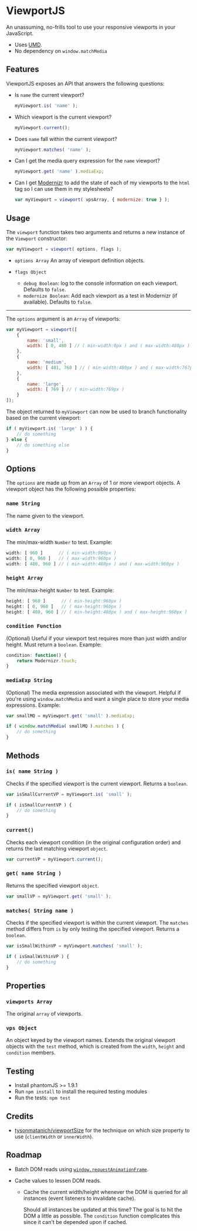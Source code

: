 # ViewportJS #

An unassuming, no-frills tool to use your responsive viewports in your JavaScript.

- Uses [UMD](https://github.com/umdjs/umd).
- No dependency on `window.matchMedia`



## Features ##

ViewportJS exposes an API that answers the following questions:

- Is `name` the current viewport?
  
  ```js
  myViewport.is( 'name' );
  ```

- Which viewport is the current viewport?

  ```js
  myViewport.current();
  ```

- Does `name` fall within the current viewport?

  ```js
  myViewport.matches( 'name' );
  ```

- Can I get the media query expression for the `name` viewport?

  ```js
  myViewport.get( 'name' ).mediaExp;
  ```

- Can I get [Modernizr](http://modernizr.com/) to add the state of each of my viewports to the `html` tag so I can use them in my stylesheets?

  ```js
  var myViewport = viewport( vpsArray, { modernize: true } );
  ```



## Usage ##

The `viewport` function takes two arguments and returns a new instance of the `Viewport` constructor:

```js
var myViewport = viewport( options, flags );
```

- `options Array` An array of viewport definition objects.

- `flags Object`  
    - `debug Boolean`: log to the console information on each viewport. Defaults to `false`.
    - `modernize Boolean`: Add each viewport as a test in Modernizr (if available). Defaults to `false`.

---

The `options` argument is an `Array` of viewports:

```js
var myViewport = viewport([
    {
        name: 'small',
        width: [ 0, 480 ] // ( min-width:0px ) and ( max-width:480px )
    },
    {
        name: 'medium',
        width: [ 481, 768 ] // ( min-width:480px ) and ( max-width:767px )
    },
    {
        name: 'large',
        width: [ 769 ] // ( min-width:769px )
    }
]);
```

The object returned to `myViewport` can now be used to branch functionality based on the current viewport:

```js
if ( myViewport.is( 'large' ) ) {
    // do something
} else {
    // do something else
}
```



## Options ##

The `options` are made up from an `Array` of 1 or more viewport objects. A viewport object has the following possible properties:


### `name String` ###

The name given to the viewport.
    

### `width Array` ###

The min/max-width `Number` to test. Example:

```js  
width: [ 960 ]      // ( min-width:960px )
width: [ 0, 960 ]   // ( max-width:960px )
width: [ 480, 960 ] // ( min-width:480px ) and ( max-width:960px )
```

### `height Array` ###

The min/max-height `Number` to test. Example:

```js
height: [ 960 ]      // ( min-height:960px )
height: [ 0, 960 ]   // ( max-height:960px )
height: [ 480, 960 ] // ( min-height:480px ) and ( max-height:960px )
```

### `condition Function` ###

(Optional) Useful if your viewport test requires more than just width and/or height. Must return a `boolean`. Example:

```js
condition: function() {
    return Modernizr.touch;
}
```

### `mediaExp String` ###

(Optional) The media expression associated with the viewport. Helpful if you're using `window.matchMedia` and want a single place to store your media expressions. Example:

```js
var smallMQ = myViewport.get( 'small' ).mediaExp;

if ( window.matchMedia( smallMQ ).matches ) {
    // do something
}
```



## Methods ##

### `is( name String )` ###

Checks if the specified viewport is the current viewport. Returns a `boolean`.

```js
var isSmallCurrentVP = myViewport.is( 'small' );

if ( isSmallCurrentVP ) {
    // do something
}
```

### `current()` ###

Checks each viewport condition (in the original configuration order) and returns the last matching viewport `object`.

```js
var currentVP = myViewport.current();
```


### `get( name String )` ###

Returns the specified viewport `object`.

```js
var smallVP = myViewport.get( 'small' );
```

### `matches( String name )` ###

Checks if the specified viewport is within the current viewport. The `matches` method differs from `is` by only testing the specified viewport. Returns a `boolean`.

```js
var isSmallWithinVP = myViewport.matches( 'small' );

if ( isSmallWithinVP ) {
    // do something
}
```



## Properties ##


### `viewports Array` ###

The original `array` of viewports.


### `vps Object` ###

An object keyed by the viewport names. Extends the original viewport objects with the `test` method, which is created from the `width`, `height` and `condition` members.



## Testing ##

- Install phantomJS >= 1.9.1
- Run `npm install` to install the required testing modules
- Run the tests: `npm test`



## Credits ##

- [tysonmatanich/viewportSize](https://github.com/tysonmatanich/viewportSize) for the technique on which size property to use (`clientWidth` or `innerWidth`).



## Roadmap ##

- Batch DOM reads using [`window.requestAnimationFrame`](https://github.com/wilsonpage/fastdom).

- Cache values to lessen DOM reads.

    - Cache the current width/height whenever the DOM is queried for all instances (event listeners to invalidate cache).
      
        Should all instances be updated at this time? The goal is to hit the DOM a little as possible. The `condition` function complicates this since it can't be depended upon if cached.
